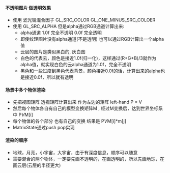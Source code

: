 #### 不透明图片 做透明效果
* 使用 滤光镜混合因子 GL_SRC_COLOR GL_ONE_MINUS_SRC_COLOER
* 使用 GL_SRC_ALPHA 但是alpha通过RGB通道计算出来:
    * alpha通道 1.0f 完全不透明  0.0f 完全透明
    * 即使纹理图片没有alpha通道(不是透明) 也可以通过RGB计算出一个alpha值
    * 云层的图片是类似黑白的, 灰白图
    * 白色的代表云，颜色是接近1.0f(归一化)，这样通过(R+G+B)/3就作为alpha值，就实现白色的云alpha通道为1.0f，完全不透明
    * 黑色和一些过度到黑色代表背景，颜色接近0.0f的话，计算出来的alpha也是接近0.0f，所以就有透明
    
    
#### 场景中多个物体渲染
* 先把视图矩阵 透视矩阵计算出来 作为左边的矩阵 left-hand  P * V 
* 然后每个物体各自有自己的模型变换矩阵M , 经过M变换后，达到世界坐标系中  P*V*M[i]
* 每个物体的各个部分 也有自己的变换 结果是  P*V*M[i]*m[j] 
* MatrixState通过push pop实现


#### 渲染的顺序
* 地球，月亮，小宇宙，大宇宙，由于有深度信息，顺序可以随意
* 需要混合的两个物体，一定要先画不透明的，在画透明的，所以先画地球，在画云层(云层的半径更大)